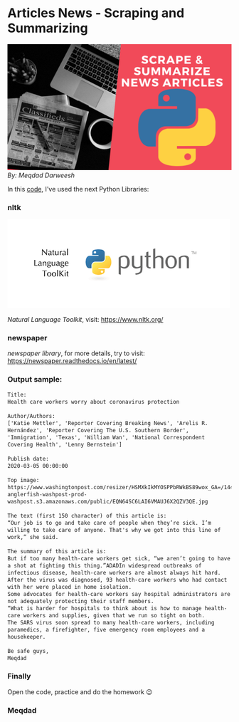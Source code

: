 # Articles News - Scraping and Summarizing

![Repo Banner](images/banner.png)
_By: Meqdad Darweesh_

In this [code](ArticlesNewsScrapAndSummarize.py), I've used the next Python Libraries:

### nltk

![Banner](images/nltk.width-500.png)

_Natural Language Toolkit_, visit: https://www.nltk.org/

### newspaper

_newspaper library_, for more details, try to visit: https://newspaper.readthedocs.io/en/latest/

### Output sample:

```
Title:
Health care workers worry about coronavirus protection

Author/Authors:
['Katie Mettler', 'Reporter Covering Breaking News', 'Arelis R. Hernández', 'Reporter Covering The U.S. Southern Border', 'Immigration', 'Texas', 'William Wan', 'National Correspondent Covering Health', 'Lenny Bernstein']

Publish date:
2020-03-05 00:00:00

Top image:
https://www.washingtonpost.com/resizer/HSMXkIkMYOSPPbRWkBS89wox_GA=/1440x0/smart/arc-anglerfish-washpost-prod-washpost.s3.amazonaws.com/public/EQN64SC6LAI6VMAUJ6X2QZV3QE.jpg

The text (first 150 character) of this article is:
“Our job is to go and take care of people when they’re sick. I’m willing to take care of anyone. That's why we got into this line of work,” she said.

The summary of this article is:
But if too many health-care workers get sick, “we aren’t going to have a shot at fighting this thing.”ADADIn widespread outbreaks of infectious disease, health-care workers are almost always hit hard.
After the virus was diagnosed, 93 health-care workers who had contact with her were placed in home isolation.
Some advocates for health-care workers say hospital administrators are not adequately protecting their staff members.
“What is harder for hospitals to think about is how to manage health-care workers and supplies, given that we run so tight on both.
The SARS virus soon spread to many health-care workers, including paramedics, a firefighter, five emergency room employees and a housekeeper.

Be safe guys,
Meqdad
```

### Finally

Open the code, practice and do the homework :wink:

### Meqdad
